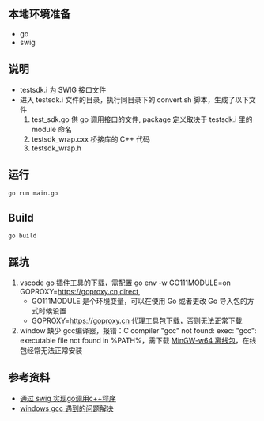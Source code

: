 ## 本地环境准备
- go
- swig

## 说明
- testsdk.i 为 SWIG 接口文件
- 进入 testsdk.i 文件的目录，执行同目录下的 convert.sh 脚本，生成了以下文件
    1. test_sdk.go 供 go 调用接口的文件, package 定义取决于 testsdk.i 里的 module 命名
    2. testsdk_wrap.cxx 桥接库的 C++ 代码
    3. testsdk_wrap.h

## 运行

```
go run main.go
```

## Build
```
go build
```

## 踩坑
1. vscode go 插件工具的下载，需配置 go env -w GO111MODULE=on GOPROXY=https://goproxy.cn,direct, 
   - GO111MODULE 是个环境变量，可以在使用 Go 或者更改 Go 导入包的方式时候设置
   - GOPROXY=https://goproxy.cn 代理工具包下载，否则无法正常下载
2. window 缺少 gcc编译器，报错：C compiler "gcc" not found: exec: "gcc": executable file not found in %PATH%，需下载 [MinGW-w64 离线包](https://versaweb.dl.sourceforge.net/project/mingw-w64/Toolchains%20targetting%20Win64/Personal%20Builds/mingw-builds/8.1.0/threads-posix/seh/x86_64-8.1.0-release-posix-seh-rt_v6-rev0.7z)，在线包经常无法正常安装

## 参考资料
- [通过 swig 实现go调用c++程序](https://hongyanjiao.github.io/2018/11/11/%E9%80%9A%E8%BF%87swig%E5%AE%9E%E7%8E%B0go%E8%B0%83%E7%94%A8c++%E7%A8%8B%E5%BA%8F/)
- [windows gcc 遇到的问题解决](https://www.cnblogs.com/lonecloud/p/15468154.html)
